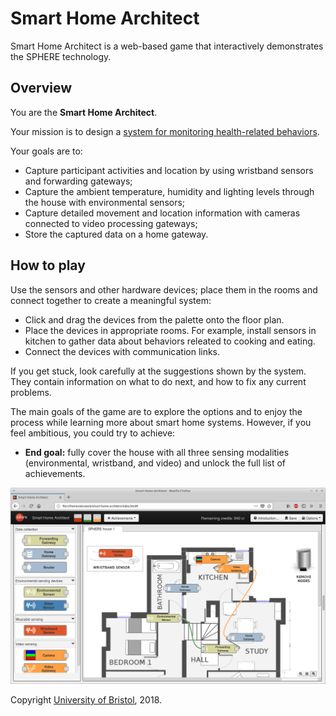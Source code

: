 Smart Home Architect
====================

Smart Home Architect is a web-based game that interactively demonstrates the SPHERE technology.


## Overview ##

You are the **Smart Home Architect**.

Your mission is to design a [system for monitoring health-related behaviors](http://irc-sphere.ac.uk/).

Your goals are to:

* Capture participant activities and location by using wristband sensors and forwarding gateways;
* Capture the ambient temperature, humidity and lighting levels through the house with environmental sensors;
* Capture detailed movement and location information with cameras connected to video processing gateways;
* Store the captured data on a home gateway.


## How to play ##

Use the sensors and other hardware devices; place them in the rooms and connect together to create a meaningful system:

* Click and drag the devices from the palette onto the floor plan.
* Place the devices in appropriate rooms. For example, install sensors in kitchen to gather data about behaviors releated to cooking and eating.
* Connect the devices with communication links.

If you get stuck, look carefully at the suggestions shown by the system. They contain information on what to do next, and how to fix any current problems.

The main goals of the game are to explore the options and to enjoy the process while learning more about smart home systems. However, if you feel ambitious, you could try to achieve:

* **End goal:** fully cover the house with all three sensing modalities (environmental, wristband, and video) and unlock the full list of achievements.


![Sreenshot](images/screenshot.png)

Copyright [University of Bristol](http://www.bristol.ac.uk/), 2018.
